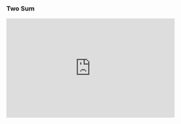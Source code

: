 ### Two Sum

<iframe src="https://leetcode.com/playground/cVHZDrwr/shared" frameBorder="0" width="440" height="260"></iframe>
